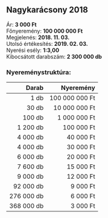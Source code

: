 ## Nagykarácsony 2018

Ár: **3 000 Ft**<br/>
Főnyeremény: **100 000 000 Ft**<br/>
Megjelenés: **2018. 11. 03.**<br/>
Utolsó értékesítés: **2019. 02. 03.**<br/>
Nyerési esély: **1:3,00**<br/>
Kibocsátott darabszám: **2 300 000 db**<br/>

### Nyereménystruktúra:
Darab|Nyeremény
---:|---:
1 db|100 000 000 Ft
30 db|10 000 000 Ft
100 db|1 000 000 Ft
1 200 db|100 000 Ft
4 000 db|40 000 Ft
4 000 db|30 000 Ft
6 000 db|20 000 Ft
7 600 db|15 000 Ft
9 000 db|12 000 Ft
92 000 db|9 000 Ft
276 000 db|6 000 Ft
368 000 db|3 000 Ft
